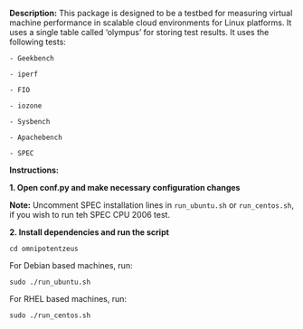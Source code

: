 **Description:** This package is designed to be a testbed for measuring virtual machine performance in scalable cloud environments for Linux platforms. It uses a single table called ‘olympus’ for storing test results. It uses the following tests:

```- Geekbench```

```- iperf```

```- FIO```

```- iozone```

```- Sysbench```

```- Apachebench```

```- SPEC```

**Instructions:**

**1. Open conf.py and make necessary configuration changes**

**Note:** Uncomment SPEC installation lines in ```run_ubuntu.sh``` or ```run_centos.sh```, if you wish to run teh SPEC CPU 2006 test.

**2. Install dependencies and run the script**

```cd omnipotentzeus```

For Debian based machines, run:

```sudo ./run_ubuntu.sh```

For RHEL based machines, run:

```sudo ./run_centos.sh```
